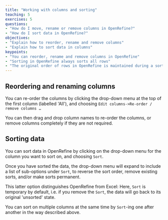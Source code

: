 ```yaml
---
title: "Working with columns and sorting"
teaching: 5
exercises: 5
questions:
- "How do I move, rename or remove columns in OpenRefine?"
- "How do I sort data in OpenRefine?"
objectives:
- "Explain how to reorder, rename and remove columns"
- "Explain how to sort data in columns"
keypoints:
- "You can reorder, rename and remove columns in OpenRefine"
- "Sorting in OpenRefine always sorts all rows"
- "The original order of rows in OpenRefine is maintained during a sort until you use the option to Reorder Rows Permanently"
---
```


## Reordering and renaming columns
You can re-order the columns by clicking the drop-down menu at the top of the first column (labelled 'All'), and choosing `Edit columns->Re-order / remove columns …`

You can then drag and drop column names to re-order the columns, or remove columns completely if they are not required.

## Sorting data
You can sort data in OpenRefine by clicking on the drop-down menu for the column you want to sort on, and choosing `Sort`.

Once you have sorted the data, the drop-down menu will expand to include a list of sub-options under `Sort`, to reverse the sort order, remove existing sorts, and/or make sorts permanent.

This latter option distinguishes OpenRefine from Excel: Here, `Sort` is temporary by default, i.e. if you remove the `Sort`, the data will go back to its original 'unsorted' state.

You can sort on multiple columns at the same time by `Sort`-ing one after another in the way described above.
